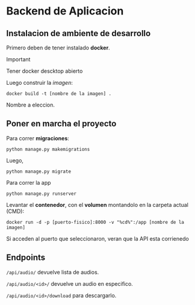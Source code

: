 # Backend de Aplicacion 
## Instalacion de ambiente de desarrollo 
Primero deben de tener instalado  __docker__.

>[!IMPORTANT]
>Tener docker descktop abierto

Luego construir la _imagen_:
```
docker build -t [nombre de la imagen] .
```

Nombre a eleccion.

## Poner en marcha el proyecto
Para correr __migraciones__:
```
python manage.py makemigrations
```
Luego,
```
python manage.py migrate
```
Para correr la app 
```
python manage.py runserver
```
Levantar el __contenedor__, con el __volumen__ montandolo en la carpeta actual (CMD):
```
docker run -d -p [puerto-fisico]:8000 -v "%cd%":/app [nombre de la imagen]
```
Si acceden al puerto que seleccionaron, veran que la API esta corrienedo
## Endpoints
`/api/audio/` devuelve lista de audios.

`/api/audio/<id>/` devuelve un audio en especifico.

`/api/audio/<id>/download` para descargarlo.